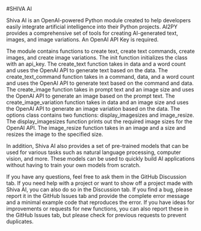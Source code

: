 #SHIVA AI

Shiva AI is an OpenAI-powered Python module created to help developers easily integrate artificial intelligence into their Python projects. AI2PY provides a comprehensive set of tools for creating AI-generated text, images, and image variations. An OpenAI API Key is required.

The module contains functions to create text, create text commands, create images, and create image variations. The init function initializes the class with an api_key. The create_text function takes in data and a word count and uses the OpenAI API to generate text based on the data. The create_text_command function takes in a command, data, and a word count and uses the OpenAI API to generate text based on the command and data. The create_image function takes in prompt text and an image size and uses the OpenAI API to generate an image based on the prompt text. The create_image_variation function takes in data and an image size and uses the OpenAI API to generate an image variation based on the data. The options class contains two functions: display_imagesizes and image_resize. The display_imagesizes function prints out the required image sizes for the OpenAI API. The image_resize function takes in an image and a size and resizes the image to the specified size.

In addition, Shiva AI also provides a set of pre-trained models that can be used for various tasks such as natural language processing, computer vision, and more. These models can be used to quickly build AI applications without having to train your own models from scratch.

If you have any questions, feel free to ask them in the GitHub Discussion tab. If you need help with a project or want to show off a project made with Shiva AI, you can also do so in the Discussion tab. If you find a bug, please report it in the GitHub Issues tab and provide the complete error message and a minimal example code that reproduces the error. If you have ideas for improvements or requests for new functions, you can also report these in the GitHub Issues tab, but please check for previous requests to prevent duplicates.